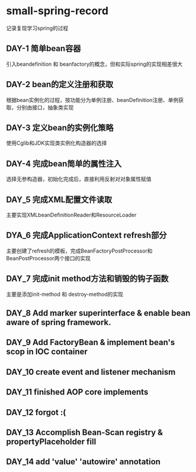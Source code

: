 # small-spring-record

记录复现学习spring的过程

## DAY-1  简单bean容器

引入beandefinition 和 beanfactory的概念，但和实际spring的实现相差很大

## DAY-2 bean的定义注册和获取

根据bean实例化的过程，按功能分为单例注册、beanDefinition注册、单例获取，分别由接口，抽象类实现

## DAY-3 定义bean的实例化策略

使用Cglib和JDK实现类实例化构造器的选择

## DAY-4 完成bean简单的属性注入

选择无参构造器，初始化完成后，直接利用反射对对象属性赋值

## DAY_5 完成XML配置文件读取

主要实现XMLbeanDefinitionReader和ResourceLoader

## DYA_6 完成ApplicationContext refresh部分

主要创建了refresh的模板，完成BeanFactoryPostProcessor和BeanPostProcessor两个接口的实现

## DAY_7 完成init method方法和销毁的钩子函数

主要是添加init-method 和 destroy-method的实现

## DAY_8 Add marker superinterface & enable bean aware of spring framework.

## DAY_9 Add FactoryBean & implement bean's scop in IOC container

## DAY_10 create event and listener mechanism

## DAY_11 finished AOP core implements
## DAY_12 forgot :(

## DAY_13 Accomplish Bean-Scan registry & propertyPlaceholder fill

## DAY_14 add 'value' 'autowire' annotation